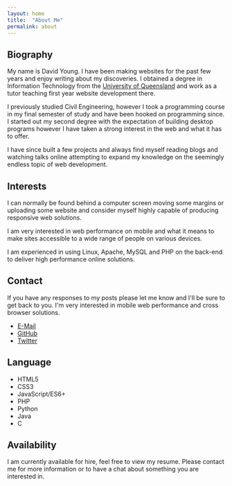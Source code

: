 ```yaml
---
layout: home
title:  "About Me"
permalink: about
---
```

## Biography
My name is David Young. I have been making websites for the past few years and enjoy writing about my discoveries. I obtained a degree in Information Technology from the [University of Queensland](http://uq.edu.au) and work as a tutor teaching first year website development there.

I previously studied Civil Engineering, however I took a programming course in my final semester of study and have been hooked on programming since. I started out my second degree with the expectation of building desktop programs however I have taken a strong interest in the web and what it has to offer.

I have since built a few projects and always find myself reading blogs and watching talks online attempting to expand my knowledge on the seemingly endless topic of web development.

## Interests
I can normally be found behind a computer screen moving some margins or uploading some website and consider myself highly capable of producing responsive web solutions.

I am very interested in web performance on mobile and what it means to make sites accessible to a wide range of people on various devices.

I am experienced in using Linux, Apache, MySQL and PHP on the back-end to deliver high performance online solutions.

## Contact
If you have any responses to my posts please let me know and I'll be sure to get back to you. I'm very interested in mobile web performance and cross browser solutions.

* [E-Mail](mailto:me@davidyoung.tech)
* [GitHub](https://github.com/dayvidwhy)
* [Twitter](twitter.com/dayvidwhy)

## Language
* HTML5
* CSS3
* JavaScript/ES6+
* PHP
* Python
* Java
* C

## Availability
I am currently available for hire, feel free to view my resume. Please contact me for more information or to have a chat about something you are interested in.